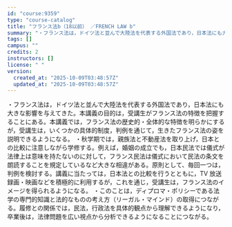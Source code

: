 ```yaml
---
id: "course:9359"
type: "course-catalog"
title: "フランス法b（18以前） ／FRENCH LAW b"
summary: "・フランス法は，ドイツ法と並んで大陸法を代表する外国法であり，日本法にも大きな影響を与えてきた。本講義の目的は，受講生がフランス法の特徴を把握することにある。本講義では，フランス法の歴史的・全体的な特徴を明らかにするが，受講生は，いくつかの…"
tags: []
campus: ""
credits: 2
instructors: []
license: " "
version:
  created_at: "2025-10-09T03:48:57Z"
  updated_at: "2025-10-09T03:48:57Z"
---
```


・フランス法は，ドイツ法と並んで大陸法を代表する外国法であり，日本法にも大きな影響を与えてきた。本講義の目的は，受講生がフランス法の特徴を把握することにある。本講義では，フランス法の歴史的・全体的な特徴を明らかにするが，受講生は，いくつかの具体的制度，判例を通じて，生きたフランス法の姿を説明できるようになる。 ・秋学期では，親族法と不動産法を取り上げ，日本との比較に注意しながら学修する。例えば，婚姻の成立でも，日本民法では儀式が法律上は意味を持たないのに対して，フランス民法は儀式において民法の条文を朗読することを規定しているなど大きな相違がある。原則として、毎回一つは，判例を検討する。講義に当たっては，日本法との比較を行うとともに，TV 放送録画・映画などを積極的に利用するが，これを通じ，受講生は，フランス法のイメージを得られるようになる。 ・このことは，ディプロマ・ポリシーである法学の専門的知識と法的なものの考え方（リーガル・マインド）の取得につながる。履修との関係では，民法，行政法を具体的観点から理解できるようになり，卒業後は，法律問題を広い視点から分析できるようになることにつながる。
